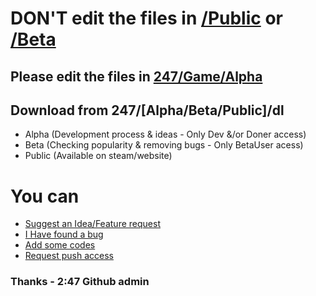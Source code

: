 # DON'T edit the files in <a href="/Game/Public">/Public</a> or <a href="/Game/Beta">/Beta</a> 
## Please edit the files in <a href="/Game/Alpha">247/Game/Alpha</a>
## Download from 247/[Alpha/Beta/Public]/dl
- Alpha (Development process & ideas - Only Dev &/or Doner access)
- Beta (Checking popularity & removing bugs - Only BetaUser acess)
- Public (Available on steam/website)
# You can
- <a href="/razatcorp/247/issues">Suggest an Idea/Feature request</a><br>
- <a href="/razatcorp/247/issues">I Have found a bug</a><br>
- <a href="/razatcorp/247/"> Add some codes</a>
- <a href="mailto:pushaccess.247@cyws.uk"> Request push access</a>
### Thanks - 2:47 Github admin
